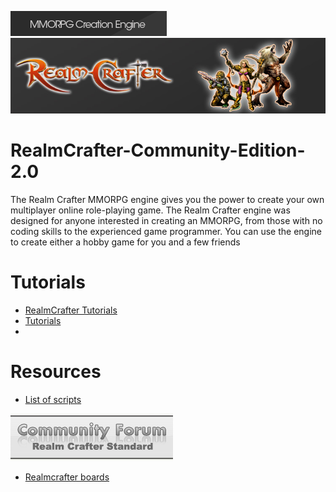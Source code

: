 ![Screenshot](header_mmorpg.gif)
![Screenshot](header_bg.jpg)


# RealmCrafter-Community-Edition-2.0
The Realm Crafter MMORPG engine gives you the power to create your own multiplayer online role-playing game. The Realm Crafter engine was designed for anyone interested in creating an MMORPG, from those with no coding skills to the experienced game programmer. You can use the engine to create either a hobby game for you and a few friends

# Tutorials

* [RealmCrafter Tutorials](http://realmcrafter.boards.net/thread/9/list-realmcrafter-tutorials)
* [Tutorials](https://www.indiedb.com/engines/rcce2/tutorials)
* 

# Resources

* [List of scripts](http://realmcrafter.boards.net/thread/22/list-scripts?page=1&scrollTo=40)



![Screenshot](logo.gif)

* [Realmcrafter boards](http://realmcrafter.boards.net/)
